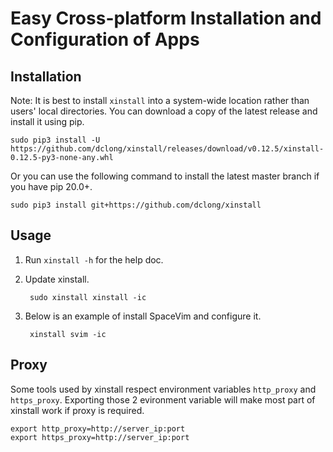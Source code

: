 # Easy Cross-platform Installation and Configuration of Apps

## Installation
Note: It is best to install `xinstall` into a system-wide location rather than users' local directories.
You can download a copy of the latest release and install it using pip.
```
sudo pip3 install -U https://github.com/dclong/xinstall/releases/download/v0.12.5/xinstall-0.12.5-py3-none-any.whl
```
Or you can use the following command to install the latest master branch
if you have pip 20.0+.
```
sudo pip3 install git+https://github.com/dclong/xinstall
```
## Usage

1. Run `xinstall -h` for the help doc.

2. Update xinstall.

        sudo xinstall xinstall -ic
        
2. Below is an example of install SpaceVim and configure it.

        xinstall svim -ic

## Proxy

Some tools used by xinstall respect environment variables `http_proxy` and `https_proxy`.
Exporting those 2 evironment variable will make most part of xinstall work if proxy is required. 
```
export http_proxy=http://server_ip:port
export https_proxy=http://server_ip:port
```
